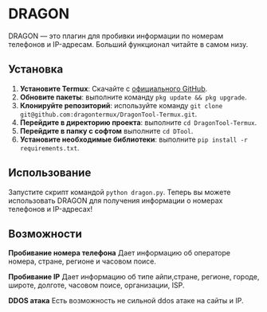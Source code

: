 # DRAGON

DRAGON — это плагин для пробивки информации по номерам телефонов и IP-адресам. Больший функционал читайте в самом низу.

## Установка

1. **Установите Termux**: Скачайте с [официального GitHub](https://github.com/termux/termux-app/releases).
2. **Обновите пакеты**: выполните команду `pkg update && pkg upgrade`.
3. **Клонируйте репозиторий**: используйте команду `git clone git@github.com:dragontermux/DragonTool-Termux.git`.
4. **Перейдите в директорию проекта**: выполните `cd DragonTool-Termux`.
5. **Перейдите в папку с софтом**
выполните `cd DTool`.
7. **Установите необходимые библиотеки**: выполните `pip install -r requirements.txt`.

## Использование

Запустите скрипт командой `python dragon.py`. Теперь вы можете использовать DRAGON для получения информации о номерах телефонов и IP-адресах!

## Возможности

**Пробивание номера телефона**
Дает информацию об операторе номера, стране, регионе и часовом поисе.

**Пробивание IP**
Дает информацию об типе айпи,стране, регионе, городе, широте, долготе, часовом поисе, организации, ISP.

**DDOS атака**
Есть возможность не сильной ddos атаке на сайты и IP.
